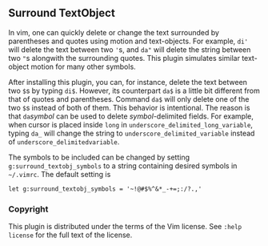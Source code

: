 Surround TextObject
-------------------

In vim, one can quickly delete or change the text surrounded by parentheses and
quotes using motion and text-objects. For example, `di'` will delete the text
between two `'`s, and `da"` will delete the string between two `"`s alongwith
the surrounding quotes. This plugin simulates similar text-object motion for
many other symbols.

After installing this plugin, you can, for instance, delete the text between
two `$`s by typing `di$`. However, its counterpart `da$` is a little bit
different from that of quotes and parentheses. Command `da$` will only delete
one of the two `$`s instead of both of them. This behavior is intentional. The
reason is that `da`_symbol_ can be used to delete _symbol_-delimited fields.
For example, when cursor is placed inside `long` in
`underscore_delimited_long_variable`, typing `da_` will change the string to
`underscore_delimited_variable` instead of `underscore_delimitedvariable`.

The symbols to be included can be changed by setting
`g:surround_textobj_symbols` to a string containing desired symbols in
`~/.vimrc`. The default setting is

```vim
let g:surround_textobj_symbols = '~!@#$%^&*_-+=;:/?.,'
```

### Copyright

This plugin is distributed under the terms of the Vim license. See
`:help license` for the full text of the license.
